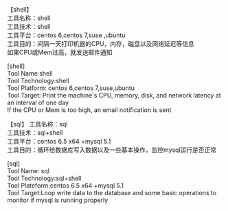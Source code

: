 【shell】  
工具名称：shell  
工具技术：shell  
工具平台：centos 6,centos 7,suse ,ubuntu  
工具目的：间隔一天打印机器的CPU，内存，磁盘以及网络延迟等信息  
         如果CPU或Mem过高，就发送邮件通知  

[shell]  
Tool Name:shell  
Tool Technology:shell    
Tool Platform: centos 6,centos 7,suse,ubuntu  
Tool Target: Print the machine's CPU, memory, disk, and network latency at an interval of one day  
             If the CPU or Mem is too high, an email notification is sent  


【sql】
工具名称：sql  
工具技术：sql+shell  
工具平台：centos 6.5 x64 +mysql 5.1  
工具目的：循环给数据库写入数据以及一些基本操作，监控mysql运行是否正常

[sql]  
Tool Name: sql  
Tool Technology:sql+shell  
Tool Plateform:centos 6.5 x64 +mysql 5.1  
Tool Target:Loop write data to the database and some basic operations to monitor if mysql is running properly
